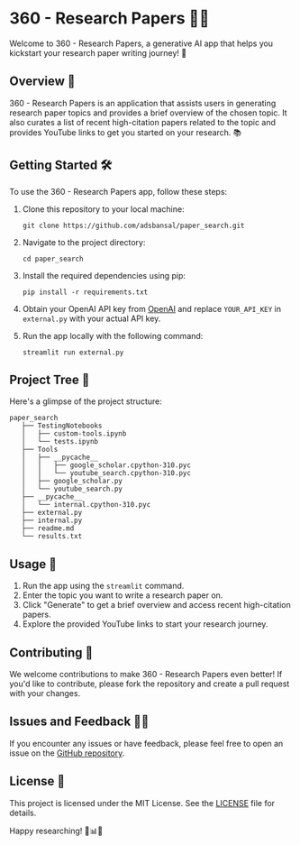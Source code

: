 # 360 - Research Papers 👨‍🔬   

Welcome to 360 - Research Papers, a generative AI app that helps you kickstart your research paper writing journey! 📝    

## Overview 🚀   

360 - Research Papers is an application that assists users in generating research paper topics and provides a brief overview of the chosen topic. It also curates a list of recent high-citation papers related to the topic and provides YouTube links to get you started on your research. 📚   

## Getting Started 🛠️   

To use the 360 - Research Papers app, follow these steps:

1. Clone this repository to your local machine:

   ```shell
   git clone https://github.com/adsbansal/paper_search.git
   ```

2. Navigate to the project directory:

   ```shell
   cd paper_search
   ```

3. Install the required dependencies using pip:

   ```shell
   pip install -r requirements.txt
   ```

4. Obtain your OpenAI API key from [OpenAI](https://platform.openai.com/signup) and replace `YOUR_API_KEY` in `external.py` with your actual API key.

5. Run the app locally with the following command:

   ```shell
   streamlit run external.py
   ```

## Project Tree 🌳   

Here's a glimpse of the project structure:

```
paper_search
   ├── TestingNotebooks
   │   ├── custom-tools.ipynb
   │   └── tests.ipynb
   ├── Tools
   │   ├── __pycache__
   │   │   ├── google_scholar.cpython-310.pyc
   │   │   └── youtube_search.cpython-310.pyc
   │   ├── google_scholar.py
   │   └── youtube_search.py
   ├── __pycache__
   │   └── internal.cpython-310.pyc
   ├── external.py
   ├── internal.py
   ├── readme.md
   └── results.txt
```

## Usage 📖

1. Run the app using the `streamlit` command.
2. Enter the topic you want to write a research paper on.
3. Click "Generate" to get a brief overview and access recent high-citation papers.
4. Explore the provided YouTube links to start your research journey.

## Contributing 🤝

We welcome contributions to make 360 - Research Papers even better! If you'd like to contribute, please fork the repository and create a pull request with your changes.

## Issues and Feedback 🙋‍♀️

If you encounter any issues or have feedback, please feel free to open an issue on the [GitHub repository](https://github.com/adsbansal/paper_search.git).

## License 📜

This project is licensed under the MIT License. See the [LICENSE](LICENSE) file for details.

Happy researching! 🧪📊🔬
